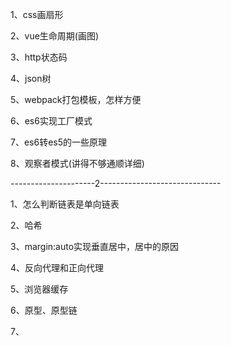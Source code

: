 1、css画扇形

2、vue生命周期\(画图\)

3、http状态码

4、json树

5、webpack打包模板，怎样方便

6、es6实现工厂模式

7、es6转es5的一些原理

8、观察者模式\(讲得不够通顺详细\)

---------------------2------------------------------

1、怎么判断链表是单向链表

2、哈希

3、margin:auto实现垂直居中，居中的原因

4、反向代理和正向代理

5、浏览器缓存

6、原型、原型链

7、

